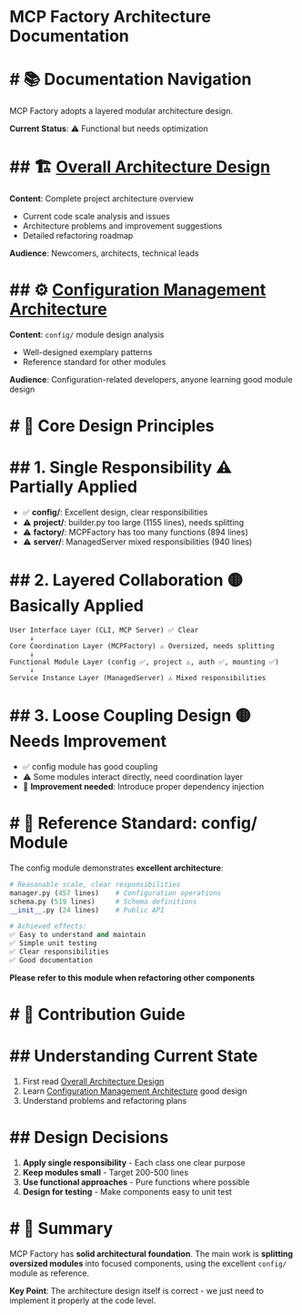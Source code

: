 # MCP Factory Architecture Documentation

# # 📚 Documentation Navigation

MCP Factory adopts a layered modular architecture design.

**Current Status**: ⚠️ Functional but needs optimization

# ## 🏗️ [Overall Architecture Design](./overall_architecture.md)

**Content**: Complete project architecture overview
- Current code scale analysis and issues
- Architecture problems and improvement suggestions
- Detailed refactoring roadmap

**Audience**: Newcomers, architects, technical leads

# ## ⚙️ [Configuration Management Architecture](./configuration_architecture.md)

**Content**: `config/` module design analysis
- Well-designed exemplary patterns
- Reference standard for other modules

**Audience**: Configuration-related developers, anyone learning good module design

# # 🎯 Core Design Principles

# ## 1. Single Responsibility ⚠️ **Partially Applied**
- ✅ **config/**: Excellent design, clear responsibilities
- ⚠️ **project/**: builder.py too large (1155 lines), needs splitting
- ⚠️ **factory/**: MCPFactory has too many functions (894 lines)
- ⚠️ **server/**: ManagedServer mixed responsibilities (940 lines)

# ## 2. Layered Collaboration 🟡 **Basically Applied**
```
User Interface Layer (CLI, MCP Server) ✅ Clear
     ↓
Core Coordination Layer (MCPFactory) ⚠️ Oversized, needs splitting
     ↓
Functional Module Layer (config ✅, project ⚠️, auth ✅, mounting ✅)
     ↓
Service Instance Layer (ManagedServer) ⚠️ Mixed responsibilities
```

# ## 3. Loose Coupling Design 🟡 **Needs Improvement**
- ✅ config module has good coupling
- ⚠️ Some modules interact directly, need coordination layer
- 🔧 **Improvement needed**: Introduce proper dependency injection

# # 🌟 Reference Standard: config/ Module

The config module demonstrates **excellent architecture**:

```python
# Reasonable scale, clear responsibilities
manager.py (457 lines)    # Configuration operations
schema.py (519 lines)     # Schema definitions  
__init__.py (24 lines)    # Public API

# Achieved effects:
✅ Easy to understand and maintain
✅ Simple unit testing
✅ Clear responsibilities
✅ Good documentation
```

**Please refer to this module when refactoring other components**

# # 📖 Contribution Guide

# ## Understanding Current State
1. First read [Overall Architecture Design](./overall_architecture.md)
2. Learn [Configuration Management Architecture](./configuration_architecture.md) good design
3. Understand problems and refactoring plans

# ## Design Decisions
1. **Apply single responsibility** - Each class one clear purpose
2. **Keep modules small** - Target 200-500 lines
3. **Use functional approaches** - Pure functions where possible
4. **Design for testing** - Make components easy to unit test

# # 🏁 Summary

MCP Factory has **solid architectural foundation**. The main work is **splitting oversized modules** into focused components, using the excellent `config/` module as reference.

**Key Point**: The architecture design itself is correct - we just need to implement it properly at the code level. 